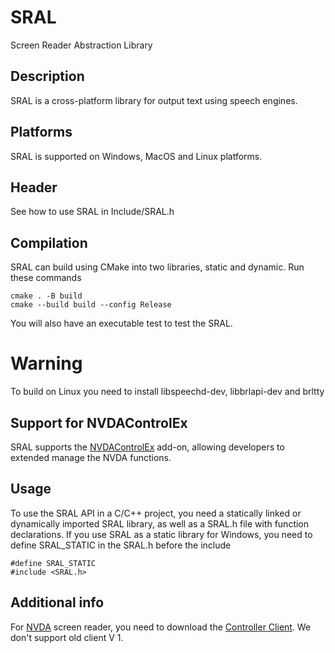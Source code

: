 # SRAL
Screen Reader Abstraction Library
## Description
SRAL is a cross-platform library for output text using speech engines.

## Platforms
SRAL is supported on Windows, MacOS and Linux platforms.

## Header
See how to use SRAL in Include/SRAL.h

## Compilation
SRAL can build using CMake into two libraries, static and dynamic.
Run these commands
```
cmake . -B build
cmake --build build --config Release
```

You will also have an executable test to test the SRAL.


# Warning
To build on Linux you need to install libspeechd-dev, libbrlapi-dev and brltty


## Support for NVDAControlEx

SRAL supports the [NVDAControlEx](https://github.com/m1maker/NVDAControlEx) add-on, allowing developers to extended manage the NVDA functions.

## Usage

To use the SRAL API in a C/C++ project, you need a statically linked or dynamically imported SRAL library, as well as a SRAL.h file with function declarations.
If you use SRAL as a static library for Windows, you need to define SRAL_STATIC in the SRAL.h before the include
```
#define SRAL_STATIC
#include <SRAL.h>
```

## Additional info
For [NVDA](https://github.com/nvaccess/nvda) screen reader, you need to download the [Controller Client](https://www.nvaccess.org/files/nvda/releases/stable/). We don't support old client V 1.

